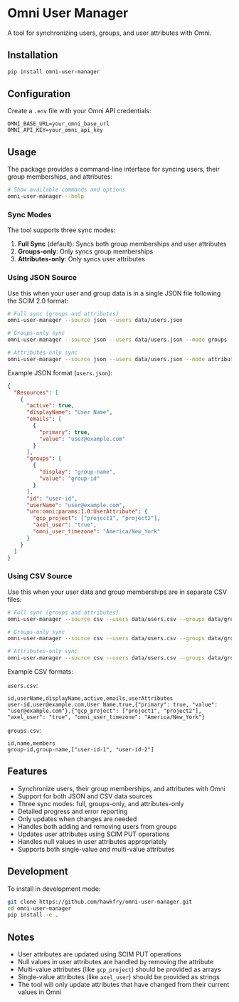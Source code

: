 # Omni User Manager

A tool for synchronizing users, groups, and user attributes with Omni.

## Installation

```bash
pip install omni-user-manager
```

## Configuration

Create a `.env` file with your Omni API credentials:

```env
OMNI_BASE_URL=your_omni_base_url
OMNI_API_KEY=your_omni_api_key
```

## Usage

The package provides a command-line interface for syncing users, their group memberships, and attributes:

```bash
# Show available commands and options
omni-user-manager --help
```

### Sync Modes

The tool supports three sync modes:

1. **Full Sync** (default): Syncs both group memberships and user attributes
2. **Groups-only**: Only syncs group memberships
3. **Attributes-only**: Only syncs user attributes

### Using JSON Source

Use this when your user and group data is in a single JSON file following the SCIM 2.0 format:

```bash
# Full sync (groups and attributes)
omni-user-manager --source json --users data/users.json

# Groups-only sync
omni-user-manager --source json --users data/users.json --mode groups

# Attributes-only sync
omni-user-manager --source json --users data/users.json --mode attributes
```

Example JSON format (`users.json`):
```json
{
  "Resources": [
    {
      "active": true,
      "displayName": "User Name",
      "emails": [
        {
          "primary": true,
          "value": "user@example.com"
        }
      ],
      "groups": [
        {
          "display": "group-name",
          "value": "group-id"
        }
      ],
      "id": "user-id",
      "userName": "user@example.com",
      "urn:omni:params:1.0:UserAttribute": {
        "gcp_project": ["project1", "project2"],
        "axel_user": "true",
        "omni_user_timezone": "America/New_York"
      }
    }
  ]
}
```

### Using CSV Source

Use this when your user data and group memberships are in separate CSV files:

```bash
# Full sync (groups and attributes)
omni-user-manager --source csv --users data/users.csv --groups data/groups.csv

# Groups-only sync
omni-user-manager --source csv --users data/users.csv --groups data/groups.csv --mode groups

# Attributes-only sync
omni-user-manager --source csv --users data/users.csv --groups data/groups.csv --mode attributes
```

Example CSV formats:

`users.csv`:
```csv
id,userName,displayName,active,emails,userAttributes
user-id,user@example.com,User Name,true,{"primary": true, "value": "user@example.com"},{"gcp_project": ["project1", "project2"], "axel_user": "true", "omni_user_timezone": "America/New_York"}
```

`groups.csv`:
```csv
id,name,members
group-id,group-name,["user-id-1", "user-id-2"]
```

## Features

- Synchronize users, their group memberships, and attributes with Omni
- Support for both JSON and CSV data sources
- Three sync modes: full, groups-only, and attributes-only
- Detailed progress and error reporting
- Only updates when changes are needed
- Handles both adding and removing users from groups
- Updates user attributes using SCIM PUT operations
- Handles null values in user attributes appropriately
- Supports both single-value and multi-value attributes

## Development

To install in development mode:

```bash
git clone https://github.com/hawkfry/omni-user-manager.git
cd omni-user-manager
pip install -e .
```

## Notes

- User attributes are updated using SCIM PUT operations
- Null values in user attributes are handled by removing the attribute
- Multi-value attributes (like `gcp_project`) should be provided as arrays
- Single-value attributes (like `axel_user`) should be provided as strings
- The tool will only update attributes that have changed from their current values in Omni
